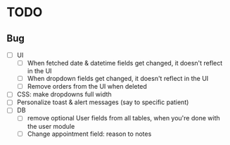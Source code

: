 # TODO

## Bug

- [ ] UI
  - [ ] When fetched date & datetime fields get changed, it doesn't reflect in the UI
  - [ ] When dropdown fields get changed, it doesn't reflect in the UI
  - [ ] Remove orders from the UI when deleted
- [ ] CSS: make dropdowns full width
- [ ] Personalize toast & alert messages (say to specific patient)
- [ ] DB
  - [ ] remove optional User fields from all tables, when you're done with the user module
  - [ ] Change appointment field: reason to notes
